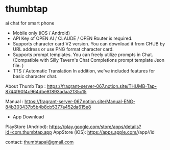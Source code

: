 # thumbtap
ai chat for smart phone

- Mobile only (iOS / Android)
- API Key of OPEN AI / CLAUDE / OPEN Router is required.
- Supports character card V2 version. You can download it from CHUB by URL address or use PNG format character card.
- Supports prompt templates. You can freely utilize prompts in Chat. (Compatible with Silly Tavern's Chat Completions prompt template Json file. )
- TTS / Automatic Translation
In addition, we've included features for basic character chat. 

About Thumb Tap : https://fragrant-server-067.notion.site/THUMB-Tap-8744f90f4c964dbe81893adaa2f35c15 

Manual : https://fragrant-server-067.notion.site/Manual-ENG-84b303437b5b4b8cb5377a452da615e8

- App Download

PlayStore (Andriod): https://play.google.com/store/apps/details?id=com.thumbtap.app
AppStore (iOS): https://apps.apple.com/<country>/app/<app-name>/id<app-ID>

contact: thumbtapai@gmail.com 
